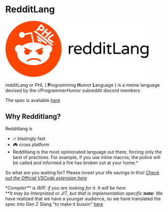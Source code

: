 # RedditLang

<picture>
  <source srcset="./assets/redditLang-full-dark.png" media="(prefers-color-scheme: dark)" width="450"/>
  <img src="./assets/redditLang-full-light.png" width="450"/>
</picture>

redditLang or PHL ( **P**rogramming **H**umor **L**anguage ) is a meme language devised by the r/ProgrammerHumor subreddit discord members

The spec is avaliable [here](./RedditLang%20Spec.md)

## Why Redditlang?

Redditlang is

- 🔥 blazingly fast
- 🎮 cross platform
- Redditlang is the most opinionated language out there, forcing only the best of practices. For example, if you use inline macros, the police will be called and informed a fire has broken out at your home.\*

So what are you waiting for? Please invest your life savings in this!
_[Check out the Official VSCode extension here](https://github.com/elijah629/redditlang-vscode)_

\*_Compiler\*\* is WIP, if you are looking for it. It will be here_  
\*\*_It may be Interpreted or JIT, but that is implementation specific_
**note**: We have realized that we have a younger audience, so we have translated the spec into Gen Z Slang "to make it bussin" [here](./RedditLang%20Spec%20GenZ.md)
